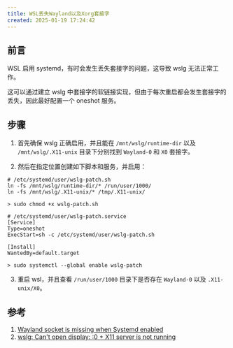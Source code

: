 ```yaml
---
title: WSL丢失Wayland以及Xorg套接字
created: 2025-01-19 17:24:42
---
```

## 前言

WSL 启用 systemd，有时会发生丢失套接字的问题，这导致 wslg 无法正常工作。

这可以通过建立 wslg 中套接字的软链接实现，但由于每次重启都会发生套接字的丢失，因此最好配置一个 oneshot 服务。

## 步骤

1. 首先确保 wslg 正确启用，并且能在 `/mnt/wslg/runtime-dir` 以及 `/mnt/wslg/.X11-unix` 目录下分别找到 `Wayland-0` 和 `X0` 套接字。

2. 然后在指定位置创建如下脚本和服务，并启用：

```shell
# /etc/systemd/user/wslg-patch.sh
ln -fs /mnt/wslg/runtime-dir/* /run/user/1000/
ln -fs /mnt/wslg/.X11-unix/* /tmp/.X11-unix/

> sudo chmod +x wslg-patch.sh
```

```shell
# /etc/systemd/user/wslg-patch.service
[Service]
Type=oneshot
ExecStart=sh -c /etc/systemd/user/wslg-patch.sh

[Install]
WantedBy=default.target

> sudo systemctl --global enable wslg-patch
```

3. 重启 wsl，并且查看 `/run/user/1000` 目录下是否存在 `Wayland-0` 以及 `.X11-unix/X0`。

## 参考

1.  [Wayland socket is missing when Systemd enabled](https://github.com/yuk7/ArchWSL/issues/357)
2. [wslg: Can't open display: :0 + X11 server is not running](https://github.com/microsoft/wslg/issues/558)